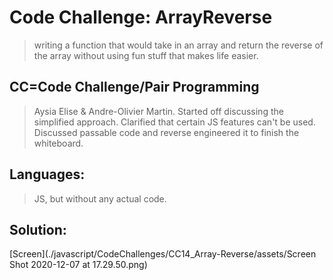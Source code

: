 # Code Challenge: ArrayReverse
 > writing a function that would take in an array and return the reverse of the array without using fun stuff that makes life easier.

## CC=Code Challenge/Pair Programming
 > Aysia Elise & Andre-Olivier Martin. Started off discussing the simplified approach. Clarified that certain JS features can't be used. Discussed passable code and reverse engineered it to finish the whiteboard.

## Languages:
 > JS, but without any actual code.

## Solution:

[Screen](./javascript/CodeChallenges/CC14_Array-Reverse/assets/Screen Shot 2020-12-07 at 17.29.50.png)